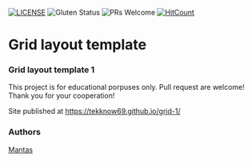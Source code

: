 [![LICENSE](https://img.shields.io/badge/license-MIT-blue.svg?style=flat-square)](https://github.com/tekknow69/LICENSE.md)
![Gluten Status](https://img.shields.io/badge/Gluten-Free-green.svg)
![PRs Welcome](https://img.shields.io/badge/PRs-welcome-brightgreen.svg)
[![HitCount](http://hits.dwyl.com/tekknow69/grid-1.svg)](http://hits.dwyl.com/tekknow69/grid-1)

# Grid layout template
### Grid layout template 1

This project is for educational porpuses only. Pull request are welcome! Thank you for your cooperation!

Site published at https://tekknow69.github.io/grid-1/

### Authors
[Mantas](https://github.com/tekknow69)
